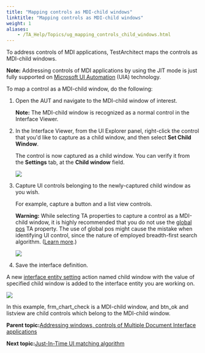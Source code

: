 ```yaml
--- 
title: "Mapping controls as MDI-child windows"
linktitle: "Mapping controls as MDI-child windows"
weight: 1
aliases: 
    - /TA_Help/Topics/ug_mapping_controls_child_windows.html
---
```


To address controls of MDI applications, TestArchitect maps the controls as MDI-child windows.

**Note:** Addressing controls of MDI applications by using the JIT mode is just fully supported on [Microsoft UI Automation](/TA_Automation/Topics/aut_Using_UIA.html) \(UIA\) technology.

To map a control as a MDI-child window, do the following:

1.  Open the AUT and navigate to the MDI-child window of interest.

    **Note:** The MDI-child window is recognized as a normal control in the Interface Viewer.

2.  In the Interface Viewer, from the UI Explorer panel, right-click the control that you'd like to capture as a child window, and then select **Set Child Window**.

    The control is now captured as a child window. You can verify it from the **Settings** tab, at the **Child window** field.

    ![](/images//Images/ug_Viewer_child_window.png)

3.  Capture UI controls belonging to the newly-captured child window as you wish.

    For example, capture a button and a list view controls.

    **Warning:** While selecting TA properties to capture a control as a MDI-child window, it is highly recommended that you do not use the [global pos](Interface_def_global_pos.html) TA property. The use of global pos might cause the mistake when identifying UI control, since the nature of employed breadth-first search algorithm. \([Learn more](ug_JIT_UI_matching.html).\)

    ![](/images//Images/ug_Viewer_child_window_2.png)

4.  Save the interface definition.


A new [interface entity setting](/TA_Automation/Topics/bia_interface_entity_setting.html) action named child window with the value of specified child window is added to the interface entity you are working on.

![](/images//Images/ug_MDI_definition.png)

In this example, frm\_chart\_check is a MDI-child window, and btn\_ok and listview are child controls which belong to the MDI-child window.

**Parent topic:**[Addressing windows, controls of Multiple Document Interface applications](/TA_Help/Topics/ug_MDI.html)

**Next topic:**[Just-In-Time UI matching algorithm](/TA_Help/Topics/ug_JIT_UI_matching.html)

